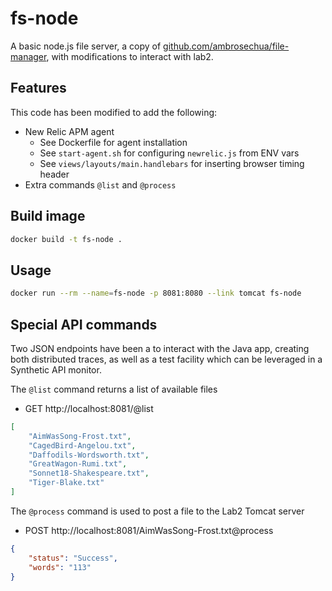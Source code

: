 # fs-node

A basic node.js file server, a copy of [github.com/ambrosechua/file-manager](https://github.com/ambrosechua/file-manager), with modifications to interact with lab2.

## Features

This code has been modified to add the following:

 - New Relic APM agent
   - See Dockerfile for agent installation
   - See `start-agent.sh` for configuring `newrelic.js` from ENV vars
   - See `views/layouts/main.handlebars` for inserting browser timing header
 - Extra commands `@list` and `@process`

## Build image
```sh
docker build -t fs-node .
```

## Usage

```sh
docker run --rm --name=fs-node -p 8081:8080 --link tomcat fs-node
```

## Special API commands
Two JSON endpoints have been a to interact with the Java app, creating both distributed traces, as
well as a test facility which can be leveraged in a Synthetic API monitor.

The `@list` command returns a list of available files

 - GET http://localhost:8081/@list

```json
[
    "AimWasSong-Frost.txt",
    "CagedBird-Angelou.txt",
    "Daffodils-Wordsworth.txt",
    "GreatWagon-Rumi.txt",
    "Sonnet18-Shakespeare.txt",
    "Tiger-Blake.txt"
]
```

The `@process` command is used to post a file to the Lab2 Tomcat server

 - POST http://localhost:8081/AimWasSong-Frost.txt@process

```json
{
    "status": "Success",
    "words": "113"
}
```
